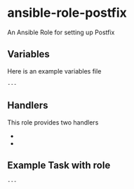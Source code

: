 # ansible-role-postfix
 An Ansible Role for setting up Postfix

 ## Variables

 Here is an example variables file

 ```
 ---

 ```

 ## Handlers

 This role provides two handlers

 *
 *

 ## Example Task with role

 ```
 ---

 ```

